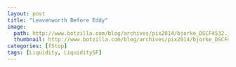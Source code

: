 ```yaml
---
layout: post
title: "Leavenworth Before Eddy"
image:
  path: http://www.botzilla.com/blog/archives/pix2014/bjorke_DSCF4532.jpg
  thumbnail: http://www.botzilla.com/blog/archives/pix2014/bjorke_DSCF4532.jpg
categories: [fStop]
tags: [Liquidity, LiquiditySF]
---
```






